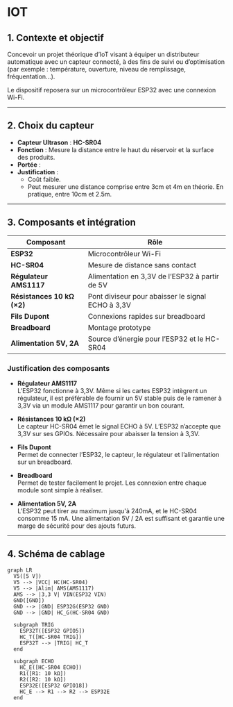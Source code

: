 # IOT

## 1. Contexte et objectif

Concevoir un projet théorique d’IoT visant à équiper un distributeur
automatique avec un capteur connecté, à des fins de suivi ou d’optimisation (par
exemple : température, ouverture, niveau de remplissage, fréquentation...).

Le dispositif reposera sur un microcontrôleur ESP32 avec une connexion Wi-Fi.

---

## 2. Choix du capteur

-   **Capteur Ultrason** : **HC-SR04**
-   **Fonction** : Mesure la distance entre le haut du réservoir et la surface des produits.
-   **Portée** :
-   **Justification** :
    -   Coût faible.
    -   Peut mesurer une distance comprise entre 3cm et 4m en théorie. En pratique, entre 10cm et 2.5m.

---

## 3. Composants et intégration

| Composant                  | Rôle                                              |
| -------------------------- | ------------------------------------------------- |
| **ESP32**                  | Microcontrôleur Wi-Fi                             |
| **HC-SR04**                | Mesure de distance sans contact                   |
| **Régulateur AMS1117**     | Alimentation en 3,3V de l’ESP32 à partir de 5V    |
| **Résistances 10 kΩ (×2)** | Pont diviseur pour abaisser le signal ECHO à 3,3V |
| **Fils Dupont**            | Connexions rapides sur breadboard                 |
| **Breadboard**             | Montage prototype                                 |
| **Alimentation 5V, 2A**    | Source d’énergie pour l’ESP32 et le HC-SR04       |

### Justification des composants

-   **Régulateur AMS1117**  
    L’ESP32 fonctionne à 3,3V. Même si les cartes ESP32 intègrent un régulateur, il est préférable de fournir un 5V stable puis de le ramener à 3,3V via un module AMS1117 pour garantir un bon courant.

-   **Résistances 10 kΩ (×2)**  
    Le capteur HC-SR04 émet le signal ECHO à 5V. L’ESP32 n’accepte que 3,3V sur ses GPIOs. Nécessaire pour abaisser la tension à 3,3V.

-   **Fils Dupont**  
    Permet de connecter l’ESP32, le capteur, le régulateur et l’alimentation sur un breadboard.

-   **Breadboard**  
    Permet de tester facilement le projet. Les connexion entre chaque module sont simple à réaliser.

-   **Alimentation 5V, 2A**  
    L’ESP32 peut tirer au maximum jusqu'à 240mA, et le HC-SR04 consomme 15 mA. Une alimentation 5V / 2A est suffisant et garantie une marge de sécurité pour des ajouts futurs.

---

## 4. Schéma de cablage

```mermaid
graph LR
  V5([5 V])
  V5 --> |VCC| HC(HC-SR04)
  V5 --> |Alim| AMS(AMS1117)
  AMS --> |3,3 V| VIN(ESP32 VIN)
  GND([GND])
  GND --> |GND| ESP32G(ESP32 GND)
  GND --> |GND| HC_G(HC-SR04 GND)

  subgraph TRIG
    ESP32T([ESP32 GPIO5])
    HC_T([HC-SR04 TRIG])
    ESP32T --> |TRIG| HC_T
  end

  subgraph ECHO
    HC_E([HC-SR04 ECHO])
    R1([R1: 10 kΩ])
    R2([R2: 10 kΩ])
    ESP32E([ESP32 GPIO18])
    HC_E --> R1 --> R2 --> ESP32E
  end
```
